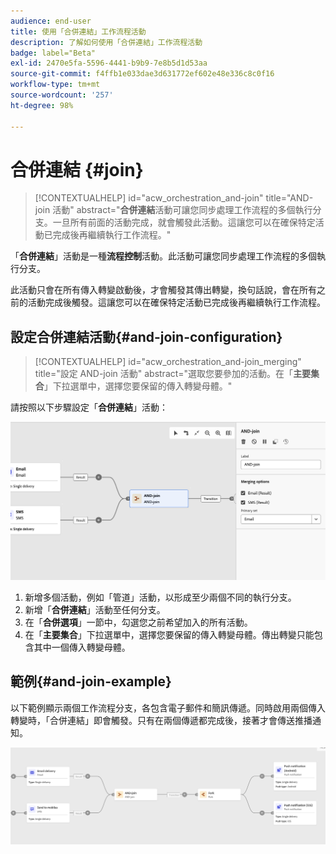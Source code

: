 ```yaml
---
audience: end-user
title: 使用「合併連結」工作流程活動
description: 了解如何使用「合併連結」工作流程活動
badge: label="Beta"
exl-id: 2470e5fa-5596-4441-b9b9-7e8b5d1d53aa
source-git-commit: f4ffb1e033dae3d631772ef602e48e336c8c0f16
workflow-type: tm+mt
source-wordcount: '257'
ht-degree: 98%

---
```


# 合併連結 {#join}


>[!CONTEXTUALHELP]
>id="acw_orchestration_and-join"
>title="AND-join 活動"
>abstract="**合併連結**&#x200B;活動可讓您同步處理工作流程的多個執行分支。一旦所有前面的活動完成，就會觸發此活動。這讓您可以在確保特定活動已完成後再繼續執行工作流程。"

「**合併連結**」活動是一種&#x200B;**流程控制**&#x200B;活動。此活動可讓您同步處理工作流程的多個執行分支。

此活動只會在所有傳入轉變啟動後，才會觸發其傳出轉變，換句話說，會在所有之前的活動完成後觸發。這讓您可以在確保特定活動已完成後再繼續執行工作流程。

## 設定合併連結活動{#and-join-configuration}

>[!CONTEXTUALHELP]
>id="acw_orchestration_and-join_merging"
>title="設定 AND-join 活動"
>abstract="選取您要參加的活動。在「**主要集合**」下拉選單中，選擇您要保留的傳入轉變母體。"

請按照以下步驟設定「**合併連結**」活動：

![](../assets/workflow-andjoin.png)

1. 新增多個活動，例如「管道」活動，以形成至少兩個不同的執行分支。
1. 新增「**合併連結**」活動至任何分支。
1. 在「**合併選項**」一節中，勾選您之前希望加入的所有活動。
1. 在「**主要集合**」下拉選單中，選擇您要保留的傳入轉變母體。傳出轉變只能包含其中一個傳入轉變母體。

## 範例{#and-join-example}

以下範例顯示兩個工作流程分支，各包含電子郵件和簡訊傳遞。同時啟用兩個傳入轉變時，「合併連結」即會觸發。只有在兩個傳遞都完成後，接著才會傳送推播通知。

![](../assets/workflow-andjoin-example.png)
